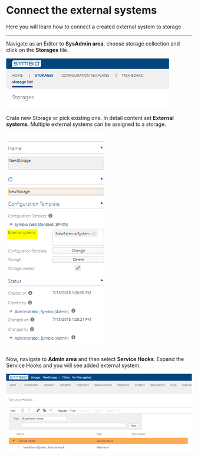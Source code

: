 # Connect the external systems

Here you will learn how to connect a created external system to storage

---

Navigate as an Editor to **SysAdmin area**, choose storage collection and click on the **Storages** tile.

![Navigate to storages](media/NavigateToStorages.png "Navigate to storages")

Crate new Storage or pick existing one. In detail content set **External systems**. Multiple external systems can be assigned to a storage.

![Add external system to storage](media/AddExternalSystemToStorage.png "Add external system to storage")

Now, navigate to **Admin area** and then select **Service Hooks**.
Expand the Service Hooks and you will see added external system.

![Added external system](media/AddedExternalSystem.png "Added external system")

